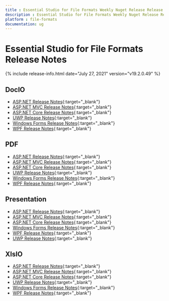 ```yaml
---
title : Essential Studio for File Formats Weekly Nuget Release Release Notes  
description : Essential Studio for File Formats Weekly Nuget Release Release Notes  
platform : file-formats
documentation: ug
---
```


# Essential Studio for File Formats  Release Notes  

{% include release-info.html date="July 27, 2021" version="v19.2.0.49" %} 

## DocIO

* [ASP.NET Release Notes](/aspnet/release-notes/v19.2.0.49#docio){:target="_blank"}
* [ASP.NET MVC Release Notes](/aspnetmvc/release-notes/v19.2.0.49#docio){:target="_blank"}
* [ASP.NET Core Release Notes](/aspnet-core/release-notes/v19.2.0.49#docio){:target="_blank"}
* [UWP Release Notes](/uwp/release-notes/v19.2.0.49#docio){:target="_blank"}
* [Windows Forms Release Notes](/windowsforms/release-notes/v19.2.0.49#docio){:target="_blank"}
* [WPF Release Notes](/wpf/release-notes/v19.2.0.49#docio){:target="_blank"}


## PDF

* [ASP.NET Release Notes](/aspnet/release-notes/v19.2.0.49#pdf){:target="_blank"}
* [ASP.NET MVC Release Notes](/aspnetmvc/release-notes/v19.2.0.49#pdf){:target="_blank"}
* [ASP.NET Core Release Notes](/aspnet-core/release-notes/v19.2.0.49#pdf){:target="_blank"}
* [UWP Release Notes](/uwp/release-notes/v19.2.0.49#pdf){:target="_blank"}
* [Windows Forms Release Notes](/windowsforms/release-notes/v19.2.0.49#pdf){:target="_blank"}
* [WPF Release Notes](/wpf/release-notes/v19.2.0.49#pdf){:target="_blank"}


## Presentation

* [ASP.NET Release Notes](/aspnet/release-notes/v19.2.0.49#presentation){:target="_blank"}
* [ASP.NET MVC Release Notes](/aspnetmvc/release-notes/v19.2.0.49#presentation){:target="_blank"}
* [ASP.NET Core Release Notes](/aspnet-core/release-notes/v19.2.0.49#presentation){:target="_blank"}
* [Windows Forms Release Notes](/windowsforms/release-notes/v19.2.0.49#presentation){:target="_blank"}
* [WPF Release Notes](/wpf/release-notes/v19.2.0.49#presentation){:target="_blank"}
* [UWP Release Notes](/uwp/release-notes/v19.2.0.49#presentation){:target="_blank"}


## XlsIO

* [ASP.NET Release Notes](/aspnet/release-notes/v19.2.0.49#xlsio){:target="_blank"}
* [ASP.NET MVC Release Notes](/aspnetmvc/release-notes/v19.2.0.49#xlsio){:target="_blank"}
* [ASP.NET Core Release Notes](/aspnet-core/release-notes/v19.2.0.49#xlsio){:target="_blank"}
* [UWP Release Notes](/uwp/release-notes/v19.2.0.49#xlsio){:target="_blank"}
* [Windows Forms Release Notes](/windowsforms/release-notes/v19.2.0.49#xlsio){:target="_blank"}
* [WPF Release Notes](/wpf/release-notes/v19.2.0.49#xlsio){:target="_blank"}